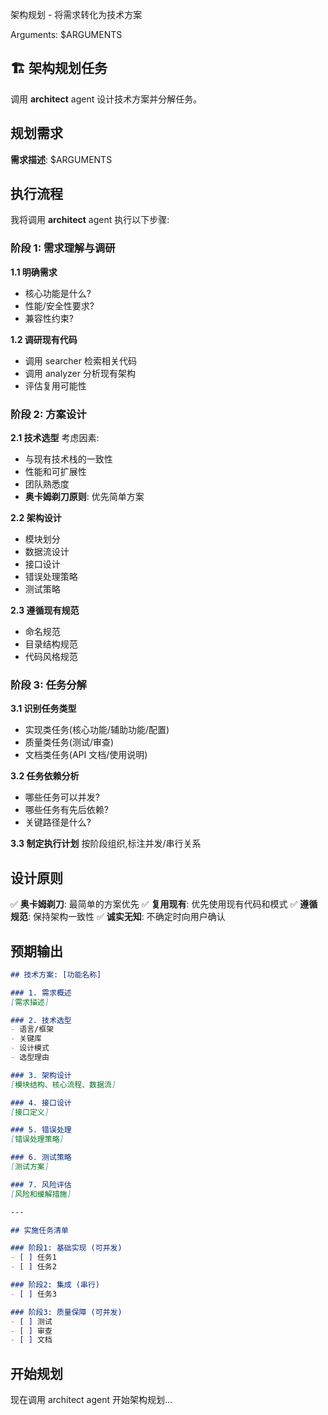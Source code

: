 架构规划 - 将需求转化为技术方案

Arguments: $ARGUMENTS

## 🏗️ 架构规划任务

调用 **architect** agent 设计技术方案并分解任务。

## 规划需求

**需求描述**: $ARGUMENTS

## 执行流程

我将调用 **architect** agent 执行以下步骤:

### 阶段 1: 需求理解与调研

**1.1 明确需求**
- 核心功能是什么?
- 性能/安全性要求?
- 兼容性约束?

**1.2 调研现有代码**
- 调用 searcher 检索相关代码
- 调用 analyzer 分析现有架构
- 评估复用可能性

### 阶段 2: 方案设计

**2.1 技术选型**
考虑因素:
- 与现有技术栈的一致性
- 性能和可扩展性
- 团队熟悉度
- **奥卡姆剃刀原则**: 优先简单方案

**2.2 架构设计**
- 模块划分
- 数据流设计
- 接口设计
- 错误处理策略
- 测试策略

**2.3 遵循现有规范**
- 命名规范
- 目录结构规范
- 代码风格规范

### 阶段 3: 任务分解

**3.1 识别任务类型**
- 实现类任务(核心功能/辅助功能/配置)
- 质量类任务(测试/审查)
- 文档类任务(API 文档/使用说明)

**3.2 任务依赖分析**
- 哪些任务可以并发?
- 哪些任务有先后依赖?
- 关键路径是什么?

**3.3 制定执行计划**
按阶段组织,标注并发/串行关系

## 设计原则

✅ **奥卡姆剃刀**: 最简单的方案优先
✅ **复用现有**: 优先使用现有代码和模式
✅ **遵循规范**: 保持架构一致性
✅ **诚实无知**: 不确定时向用户确认

## 预期输出

```markdown
## 技术方案: [功能名称]

### 1. 需求概述
[需求描述]

### 2. 技术选型
- 语言/框架
- 关键库
- 设计模式
- 选型理由

### 3. 架构设计
[模块结构、核心流程、数据流]

### 4. 接口设计
[接口定义]

### 5. 错误处理
[错误处理策略]

### 6. 测试策略
[测试方案]

### 7. 风险评估
[风险和缓解措施]

---

## 实施任务清单

### 阶段1: 基础实现 (可并发)
- [ ] 任务1
- [ ] 任务2

### 阶段2: 集成 (串行)
- [ ] 任务3

### 阶段3: 质量保障 (可并发)
- [ ] 测试
- [ ] 审查
- [ ] 文档
```

## 开始规划

现在调用 architect agent 开始架构规划...
